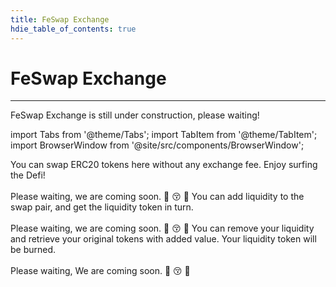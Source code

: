 ```yaml
---
title: FeSwap Exchange
hdie_table_of_contents: true
---
```


<div  style={{ color: "#00A4B8",}}>
  <h1> FeSwap Exchange </h1>
</div>

_____________


FeSwap Exchange is still under construction, please waiting!

import Tabs from '@theme/Tabs';
import TabItem from '@theme/TabItem';
import BrowserWindow from '@site/src/components/BrowserWindow';

<BrowserWindow url="https://www.feswap.io/swap">
  <Tabs defaultValue="swap" 
    values={[ {label: 'Swap Tokens',      value: 'swap'}, 
              {label: 'Add Liquidity',    value: 'add'},
              {label: 'Remove Liquidity', value: 'remove'} ]}>
    <TabItem value="swap"> 
      You can swap ERC20 tokens here without any exchange fee. Enjoy surfing the Defi!<br/> <br/>
      Please waiting, we are coming soon.  🏃 😚 🙏
    </TabItem>
    <TabItem value="add">
      You can add liquidity to the swap pair, and get the liquidity token in turn. <br/> <br/>
      Please waiting, we are coming soon.  🏃 😚 🙏
    </TabItem>
    <TabItem value="remove">
      You can remove your liquidity and retrieve your original tokens with added value. Your liquidity token will be burned. <br/> <br/>
      Please waiting, We are coming soon.  🏃 😚 🙏
    </TabItem>
  </Tabs>
</BrowserWindow>

